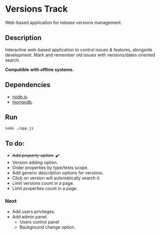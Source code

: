 # Versions Track
Web-based application for release versions management.

## Description
Interactive web-based application to control issues & features, alongside development.
Mark and remember old issues with versions/dates oriented search.

**Compatible with offline systems.**

## Dependencies
* [node.js](https://nodejs.org/en/).
* [mongodb](https://www.mongodb.com/).

## Run
```
node ./app.js
```

## To do:
* *~~Add property option.~~* :heavy_check_mark:
* Version adding option.
* Order properties by type/tests scope.
* Add generic description options for versions.
* Click on version will automatically search it.
* Limit versions count in a page.
* Limit properties count in a page.

### Next
* Add users privileges.
* Add admin panel.
    * Users control panel
    * Background change option.